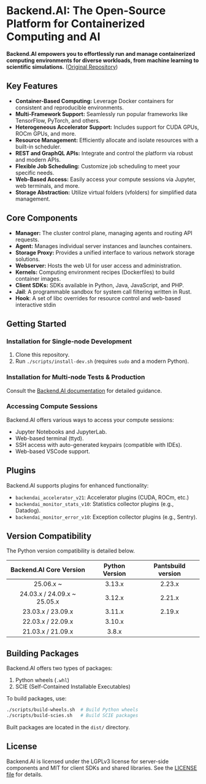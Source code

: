 # Backend.AI: The Open-Source Platform for Containerized Computing and AI

**Backend.AI empowers you to effortlessly run and manage containerized computing environments for diverse workloads, from machine learning to scientific simulations.** ([Original Repository](https://github.com/lablup/backend.ai))

## Key Features

*   **Container-Based Computing:**  Leverage Docker containers for consistent and reproducible environments.
*   **Multi-Framework Support:**  Seamlessly run popular frameworks like TensorFlow, PyTorch, and others.
*   **Heterogeneous Accelerator Support:** Includes support for CUDA GPUs, ROCm GPUs, and more.
*   **Resource Management:**  Efficiently allocate and isolate resources with a built-in scheduler.
*   **REST and GraphQL APIs:**  Integrate and control the platform via robust and modern APIs.
*   **Flexible Job Scheduling:** Customize job scheduling to meet your specific needs.
*   **Web-Based Access:** Easily access your compute sessions via Jupyter, web terminals, and more.
*   **Storage Abstraction:**  Utilize virtual folders (vfolders) for simplified data management.

## Core Components

*   **Manager:** The cluster control plane, managing agents and routing API requests.
*   **Agent:**  Manages individual server instances and launches containers.
*   **Storage Proxy:** Provides a unified interface to various network storage solutions.
*   **Webserver:** Hosts the web UI for user access and administration.
*   **Kernels:** Computing environment recipes (Dockerfiles) to build container images.
*   **Client SDKs:**  SDKs available in Python, Java, JavaScript, and PHP.
*   **Jail**: A programmable sandbox for system call filtering written in Rust.
*   **Hook**: A set of libc overrides for resource control and web-based interactive stdin

## Getting Started

### Installation for Single-node Development

1.  Clone this repository.
2.  Run `./scripts/install-dev.sh` (requires `sudo` and a modern Python).

### Installation for Multi-node Tests & Production

Consult the [Backend.AI documentation](http://docs.backend.ai) for detailed guidance.

### Accessing Compute Sessions

Backend.AI offers various ways to access your compute sessions:

*   Jupyter Notebooks and JupyterLab.
*   Web-based terminal (ttyd).
*   SSH access with auto-generated keypairs (compatible with IDEs).
*   Web-based VSCode support.

## Plugins

Backend.AI supports plugins for enhanced functionality:

*   `backendai_accelerator_v21`: Accelerator plugins (CUDA, ROCm, etc.)
*   `backendai_monitor_stats_v10`: Statistics collector plugins (e.g., Datadog).
*   `backendai_monitor_error_v10`: Exception collector plugins (e.g., Sentry).

## Version Compatibility

The Python version compatibility is detailed below.

| Backend.AI Core Version | Python Version | Pantsbuild version |
|:-----------------------:|:--------------:|:------------------:|
| 25.06.x ~               | 3.13.x         | 2.23.x             |
| 24.03.x / 24.09.x ~ 25.05.x      | 3.12.x         | 2.21.x    |
| 23.03.x / 23.09.x       | 3.11.x         | 2.19.x             |
| 22.03.x / 22.09.x       | 3.10.x         |                    |
| 21.03.x / 21.09.x       | 3.8.x          |                    |

## Building Packages

Backend.AI offers two types of packages:

1.  Python wheels (`.whl`)
2.  SCIE (Self-Contained Installable Executables)

To build packages, use:

```bash
./scripts/build-wheels.sh  # Build Python wheels
./scripts/build-scies.sh   # Build SCIE packages
```

Built packages are located in the `dist/` directory.

## License

Backend.AI is licensed under the LGPLv3 license for server-side components and MIT for client SDKs and shared libraries. See the [LICENSE file](https://github.com/lablup/backend.ai/blob/main/LICENSE) for details.